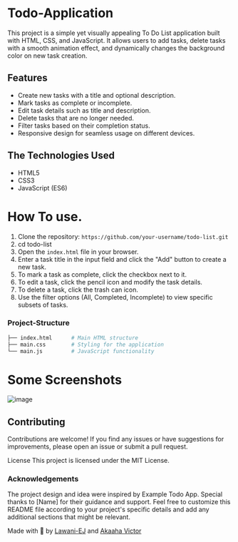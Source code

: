 # Todo-Application
This project is a simple yet visually appealing To Do List application built with HTML, CSS, and JavaScript.
It allows users to add tasks, delete tasks with a smooth animation effect, and dynamically changes the background color on new task creation.

## Features
- Create new tasks with a title and optional description.
- Mark tasks as complete or incomplete.
- Edit task details such as title and description.
- Delete tasks that are no longer needed.
- Filter tasks based on their completion status.
- Responsive design for seamless usage on different devices.

## The Technologies Used
- HTML5
- CSS3
- JavaScript (ES6)

# How To use.
1. Clone the repository: `https://github.com/your-username/todo-list.git`
2. cd todo-list
3. Open the `index.html` file in your browser.
4. Enter a task title in the input field and click the "Add" button to create a new task.
5. To mark a task as complete, click the checkbox next to it.
6. To edit a task, click the pencil icon and modify the task details.
7. To delete a task, click the trash can icon.
8. Use the filter options (All, Completed, Incomplete) to view specific subsets of tasks.

### Project-Structure
```bash
├── index.html      # Main HTML structure
├── main.css        # Styling for the application
└── main.js         # JavaScript functionality
```

# Some Screenshots 
![image](https://github.com/user-attachments/assets/2bb75f96-c975-4f41-82cd-f92ebe810a98)

## Contributing
Contributions are welcome! If you find any issues or have suggestions for improvements, please open an issue or submit a pull request.

License
This project is licensed under the MIT License.

### Acknowledgements
The project design and idea were inspired by Example Todo App.
Special thanks to [Name] for their guidance and support.
Feel free to customize this README file according to your project's specific details and add any additional sections that might be relevant.

Made with 💓 by [Lawani-EJ](https://github.com/Lawani-EJ) and [Akaaha Victor](https://github.com/urizennnn)
